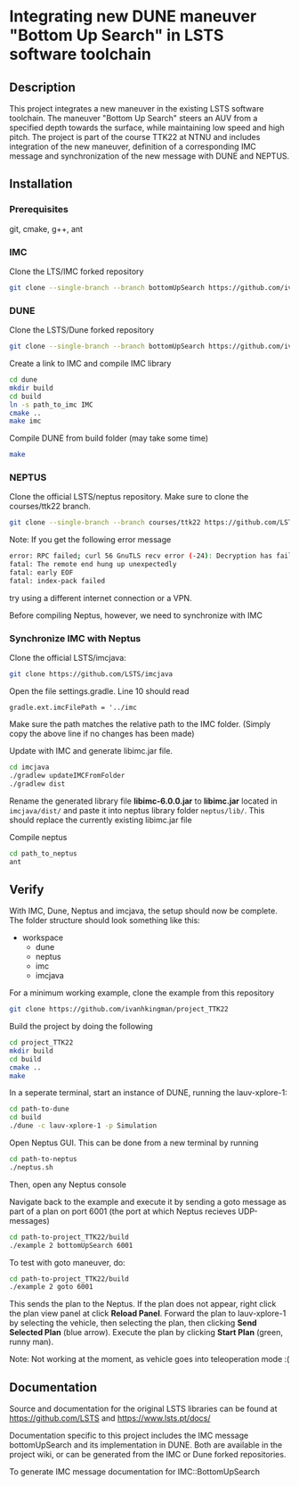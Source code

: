 # Integrating new DUNE maneuver "Bottom Up Search" in LSTS software toolchain

## Description
This project integrates a new maneuver in the existing LSTS software toolchain. The maneuver "Bottom Up Search" steers an AUV from a specified depth towards the surface, while maintaining low speed and high pitch. The project is part of the course TTK22 at NTNU and includes integration of the new maneuver, definition of a corresponding IMC message and synchronization of the new message with DUNE and NEPTUS.

## Installation

### Prerequisites

git, cmake, g++, ant


### IMC

Clone the LTS/IMC forked repository

```bash
git clone --single-branch --branch bottomUpSearch https://github.com/ivanhkingman/imc
```


### DUNE

Clone the LSTS/Dune forked repository

```bash
git clone --single-branch --branch bottomUpSearch https://github.com/ivanhkingman/dune
```

Create a link to IMC and compile IMC library
```bash
cd dune
mkdir build
cd build
ln -s path_to_imc IMC
cmake ..
make imc
```

Compile DUNE from build folder (may take some time)
```bash
make
```


### NEPTUS

Clone the official LSTS/neptus repository. Make sure to clone the courses/ttk22 branch.

```bash
git clone --single-branch --branch courses/ttk22 https://github.com/LSTS/neptus
```
Note: If you get the following error message

```bash
error: RPC failed; curl 56 GnuTLS recv error (-24): Decryption has failed.
fatal: The remote end hung up unexpectedly
fatal: early EOF
fatal: index-pack failed
```
try using a different internet connection or a VPN.

Before compiling Neptus, however, we need to synchronize with IMC

### Synchronize IMC with Neptus

Clone the official LSTS/imcjava:

```bash
git clone https://github.com/LSTS/imcjava
```

Open the file settings.gradle. Line 10 should read

`gradle.ext.imcFilePath = '../imc`

Make sure the path matches the relative path to the IMC folder. (Simply copy the above line if no changes has been made)

Update with IMC and generate libimc.jar file.

```bash
cd imcjava
./gradlew updateIMCFromFolder
./gradlew dist
```

Rename the generated library file **libimc-6.0.0.jar** to **libimc.jar** located in `imcjava/dist/` and paste it into neptus library folder `neptus/lib/`. This should replace the currently existing libimc.jar file

Compile neptus

```bash
cd path_to_neptus
ant
```


## Verify

With IMC, Dune, Neptus and imcjava, the setup should now be complete. The folder structure should look something like this:

- workspace
    - dune
    - neptus
    - imc
    - imcjava

For a minimum working example, clone the example from this repository

```bash
git clone https://github.com/ivanhkingman/project_TTK22
```

Build the project by doing the following

```bash
cd project_TTK22
mkdir build
cd build
cmake ..
make
```
In a seperate terminal, start an instance of DUNE, running the lauv-xplore-1:
```bash
cd path-to-dune
cd build
./dune -c lauv-xplore-1 -p Simulation
```
Open Neptus GUI. This can be done from a new terminal by running
```bash
cd path-to-neptus
./neptus.sh
```
Then, open any Neptus console

Navigate back to the example and execute it by sending a goto message as part of a plan on port 6001 (the port at which Neptus recieves UDP-messages)

```bash
cd path-to-project_TTK22/build
./example 2 bottomUpSearch 6001
```

To test with goto maneuver, do:

```bash
cd path-to-project_TTK22/build
./example 2 goto 6001
```

This sends the plan to the Neptus. If the plan does not appear, right click the plan view panel at click **Reload Panel**. Forward the plan to lauv-xplore-1 by selecting the vehicle, then selecting the plan, then clicking **Send Selected Plan** (blue arrow). Execute the plan by clicking **Start Plan** (green, runny man).

Note: Not working at the moment, as vehicle goes into teleoperation mode :(

## Documentation

Source and documentation for the original LSTS libraries can be found at https://github.com/LSTS and https://www.lsts.pt/docs/

Documentation specific to this project includes the IMC message bottomUpSearch and its implementation in DUNE. Both are available in the project wiki, or can be generated from the IMC or Dune forked repositories.

To generate IMC message documentation for IMC::BottomUpSearch

